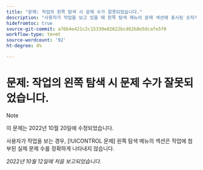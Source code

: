 ```yaml
---
title: "문제: 작업의 왼쪽 탐색 시 문제 수가 잘못되었습니다."
description: "사용자가 작업을 보고 있을 때 왼쪽 탐색 메뉴의 문제 섹션에 표시된 숫자가 작업에 첨부된 실제 문제 수를 정확하게 나타내지 않습니다."
hidefromtoc: true
source-git-commit: a76b4e421c2c15339e82622bcd62b8e5dcafe5f0
workflow-type: tm+mt
source-wordcount: '92'
ht-degree: 4%

---
```



# 문제: 작업의 왼쪽 탐색 시 문제 수가 잘못되었습니다.

>[!NOTE]
>
>이 문제는 2022년 10월 20일에 수정되었습니다.

사용자가 작업을 보는 경우, [!UICONTROL 문제] 왼쪽 탐색 메뉴의 섹션은 작업에 첨부된 실제 문제 수를 정확하게 나타내지 않습니다.

_2022년 10월 12일에 처음 보고되었습니다._

